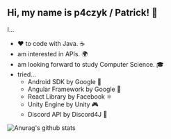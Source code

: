 ## Hi, my name is p4czyk / Patrick! 👋

I...
 - ❤️ to code with Java. ☕
 - am interested in APIs. 🌍
 - am looking forward to study Computer Science. 🎓
 - tried...
    - Android SDK by Google 📱
    - Angular Framework by Google 🍎
    - React Library by Facebook ⚛️
    - Unity Engine by Unity 🎮
    - Discord API by Discord4J 🎤

![Anurag's github stats](https://github-readme-stats.vercel.app/api?username=p4czyk&show_icons=true&theme=dracula)
